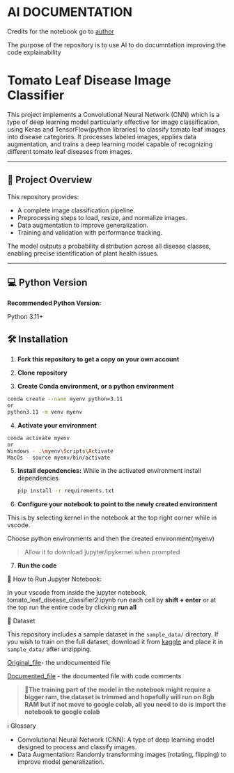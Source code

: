 # AI DOCUMENTATION

Credits for the notebook go to [author](https://www.kaggle.com/code/shakib23/tomato-leaf-disease-detection)

The purpose of the repository is to use AI to do documntation improving the code explainability

# Tomato Leaf Disease Image Classifier

This project implements a Convolutional Neural Network (CNN) which is a type of deep learning model particularly effective for image classification, using Keras and TensorFlow(python libraries) to classify tomato leaf images into disease categories. It processes labeled images, applies data augmentation, and trains a deep learning model capable of recognizing different tomato leaf diseases from images.

---

## 🚀 Project Overview

This repository provides:

- A complete image classification pipeline.
- Preprocessing steps to load, resize, and normalize images.
- Data augmentation to improve generalization.
- Training and validation with performance tracking.

The model outputs a probability distribution across all disease classes, enabling precise identification of plant health issues.

---

## 💻 Python Version

**Recommended Python Version:**

Python 3.11+

## 🛠️ Installation

1. **Fork this repository to get a copy on your own account**

2. **Clone repository**

3. **Create Conda environment, or a python environment**
```bash
conda create --name myenv python=3.11
or
python3.11 -m venv myenv
```
4. **Activate your environment**
```bash
conda activate myenv
or
Windows - .\myenv\Scripts\Activate
MacOs - source myenv/bin/activate
```

5. **Install dependencies:**
While in the activated environment install dependencies
    ```bash
    pip install -r requirements.txt
    ```

6. **Configure your notebook to point to the newly created environment** 

This is by selecting kernel in the notebook at the top right corner while in vscode.

Choose python environments and then the created environment(myenv)

> Allow it to download jupyter/ipykernel when prompted
    
7. **Run the code**

📄 How to Run Jupyter Notebook:

In your vscode from inside the jupyter notebook, tomato_leaf_disease_classifier2.ipynb run each cell by **shift + enter** or at the top run the entire code by clicking **run all**

📂 Dataset

This repository includes a sample dataset in the `sample_data/` directory. If you wish to train on the full dataset, download it from [kaggle](https://www.kaggle.com/datasets/kaustubhb999/tomatoleaf) and place it in `sample_data/` after unzipping.


[Original_file](tomato-leaf-disease-detection.ipynb)- the undocumented file

[Documented_file](tomato-leaf-disease-detection2.ipynb) - the documented file with code comments

> 🔴**The training part of the model in the notebook might require a bigger ram, the dataset is trimmed and hopefully will run on 8gb RAM but if not move to google colab, all you need to do is import the notebook to google colab**

ℹ️ Glossary
- Convolutional Neural Network (CNN): A type of deep learning model designed to process and classify images.
- Data Augmentation: Randomly transforming images (rotating, flipping) to improve model generalization.